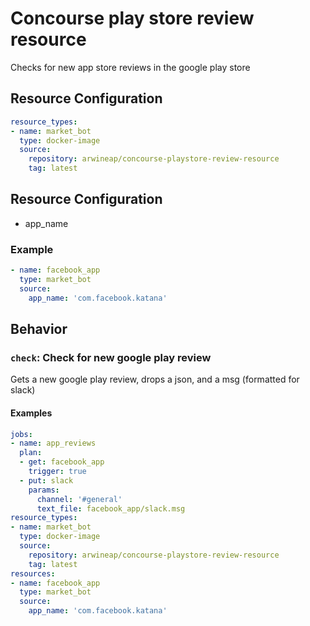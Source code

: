 # Concourse play store review resource

Checks for new app store reviews in the google play store


## Resource Configuration

```yaml
resource_types:
- name: market_bot
  type: docker-image
  source:
    repository: arwineap/concourse-playstore-review-resource
    tag: latest
```

## Resource Configuration

* app_name

### Example
```yaml
- name: facebook_app
  type: market_bot
  source:
    app_name: 'com.facebook.katana'
```


## Behavior

### `check`: Check for new google play review
Gets a new google play review, drops a json, and a msg (formatted for slack)


#### Examples
```yaml
jobs:
- name: app_reviews
  plan:
  - get: facebook_app
    trigger: true
  - put: slack
    params:
      channel: '#general'
      text_file: facebook_app/slack.msg
resource_types:
- name: market_bot
  type: docker-image
  source:
    repository: arwineap/concourse-playstore-review-resource
    tag: latest
resources:
- name: facebook_app
  type: market_bot
  source:
    app_name: 'com.facebook.katana'

```


